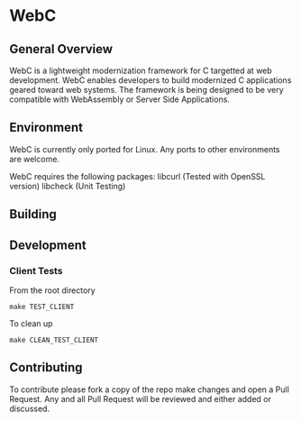 # WebC
## General Overview

WebC is a lightweight modernization framework for C targetted at web development. WebC enables developers to build modernized C applications geared toward web systems. The framework is being designed to be very compatible with WebAssembly or Server Side Applications.

## Environment
WebC is currently only ported for Linux. Any ports to other environments are welcome.

WebC requires the following packages:
libcurl (Tested with OpenSSL version)
libcheck (Unit Testing)

## Building

## Development
### Client Tests
From the root directory 
```
make TEST_CLIENT
```

To clean up
```
make CLEAN_TEST_CLIENT
```

## Contributing
To contribute please fork a copy of the repo make changes and open a Pull Request. Any and all Pull Request will be reviewed and either added or discussed.